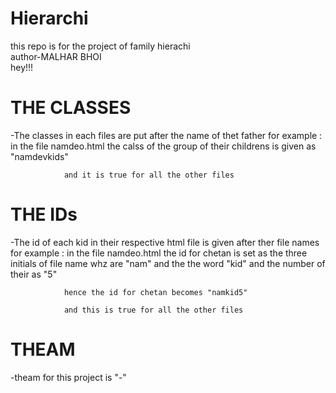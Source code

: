 # Hierarchi
this repo is for the project of family hierachi
<br>author-MALHAR BHOI<br>
hey!!!
# THE CLASSES

-The classes in each files are put after the name of thet father
   for example :
                in the file namdeo.html the calss of the group of their childrens is given as "namdevkids"

                and it is true for all the other files

# THE IDs

-The id of each kid in their respective html file is given after ther file names 
   for example :
                in the file namdeo.html the id for chetan is set as the three initials of file name whz are "nam" and the the word "kid" and the number of their as "5"

                hence the id for chetan becomes "namkid5"

                and this is true for all the other files 

# THEAM

-theam for this project is "-"

